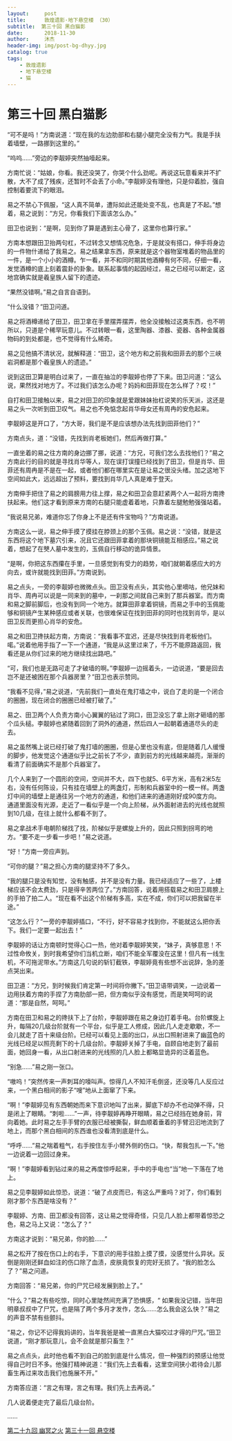 ```yaml
---
layout:     post
title:      敦煌遗影·地下悬空楼 （30）
subtitle:  第三十回 黑白猫影
date:       2018-11-30
author:     沐杰
header-img: img/post-bg-dhyy.jpg
catalog: true
tags:
    - 敦煌遗影
    - 地下悬空楼
    - 猫
---
```

# 第三十回 黑白猫影

“可不是吗！”方南说道：“现在我的左边肋部和右腿小腿完全没有力气。我是手扶着墙壁，一路挪到这里的。”

“呜呜……”旁边的李靓婷突然抽噎起来。

方南忙说：“姑娘，你看。我还没哭了，你哭个什么劲呢。再说这玩意看来并不扩散，大不了成了残疾，还暂时不会丢了小命。”李靓婷没有理他，只是仰着脸，强自控制着要流下的眼泪。

易之不禁心下佩服，“这人真不简单，遭际如此还能处变不乱，也真是了不起。”想着，易之说到：“方兄，你看我们下面该怎么办。”

田卫也说到：“是啊，见到你了算是遇到主心骨了，这里你也算行家。”

方南本想跟田卫抬两句杠，不过转念又想情况危急，于是就没有搭口，伸手将身边的一件物什递给了我易之。易之结果拿东西，原来就是这个器物室堆着的物品里的一件，是一个小小的酒樽。乍一看，并不和同时期其他酒樽有何不同，仔细一看，发觉酒樽的底上刻着震卦的卦象。联系起事情的起因经过，易之已经可以断定，这地宫确实就是羲皇族人留下的遗迹。

“果然没错啊。”易之自言自语到。

“什么没错？”田卫问道。

易之将酒樽递给了田卫，田卫拿在手里摆弄摆弄，他全没接触过这类东西，也不明所以，只道是个稀罕玩意儿。不过转眼一看，这里陶器、漆器、瓷器、各种金属器物码的到处都是，也不觉得有什么稀奇。

易之见他搞不清状况，就解释道：“田卫，这个地方和之前我和田菲去的那个三峡岩洞都是那个羲皇族人的遗迹。”

说到这田卫算是明白过来了，一直在抽泣的李靓婷也停了下来。田卫问道：“这么说，果然找对地方了。不过我们该怎么办呢？妈妈和田菲现在怎么样了？哎！”

自打和田卫接触以来，易之对田卫的印象就是爱跟妹妹抬杠说笑的乐天派，这还是易之头一次听到田卫叹气。易之也不免惦念起肖华母女还有周冉的安危起来。

李靓婷这是开口了，“方大哥，我们是不是应该想办法先找到田菲他们？”

方南点头，道：“没错，先找到肖老板她们，然后再做打算。”

一直坐着的易之往方南的身边挪了挪，说道：“方兄，可我们怎么去找他们？”易之方南此行的目的就是寻找肖华等人，现在误打误撞已经找到了田卫，但是肖华、田菲还有周冉是不是在一起，或者他们都在哪里实在是让易之很没头绪。加之这地下空间如此大，远远超出了预料，要找到肖华几人真是难于登天。

方南伸手把住了易之的肩膀用力往上撑，易之和田卫会意赶紧两个人一起将方南搀扶起来。他们这才看到原来方南的右腿只能虚着着地，只靠着左腿勉勉强强站着。

“我说易兄弟，难道你忘了你身上不是还有件宝物吗？”方南说道。

方南这么一说，易之伸手摸了摸挂在脖颈上的那个玉佩。易之说：“没错，就是这东西将这个地下墓穴引来，况且它还跟田菲拿着的那块铜镜能互相感应。”易之说着，想起了在僰人墓中发生的，玉佩自行移动的诡异情景。

“是啊，你把这东西攥在手里，一旦感觉到有受力的趋势，咱们就朝着感应大的方向去，或许就能找到田菲。”方南说到。

易之点头，一旁的李靓婷也微微点头。田卫没有点头，其实他心里嘀咕，他兄妹和肖华、周冉可以说是一同来到的墓中，一刹那之间就自己来到了那兵器室。而方南和易之脚前脚后，也没有到同一个地方。就算田菲拿着铜镜，而易之手中的玉佩能够和铜镜产生某种感应或者关联，也很难保证在找到田菲的同时也找到肖华，是以田卫反而更担心肖华的安危。

易之和田卫搀扶起方南，方南说：“我看事不宜迟，还是尽快找到肖老板他们。喏。”说着他用手指了一下一个通道，“我是从这里过来了，千万不能原路返回，我看还是从你们过来的地方继续找出路吧。”

“可，我们也是无路可走了才破墙的啊。”李靓婷一边摇着头，一边说道，“要是回去岂不是还被困在那个兵器房里？”田卫也表示赞同。

“我看不见得，”易之说道，“先前我们一直处在鬼打墙之中，说白了走的是一个闭合的圈圈，现在闭合的圈圈已经被打破了。”

易之、田卫两个人负责方南小心翼翼的钻过了洞口，田卫没忘了拿上刚才砸墙的那个瓜头槌。李靓婷也紧随着回到了洞外的通道，然后四人一起朝着通道尽头的走去。

易之虽然嘴上说已经打破了鬼打墙的圈圈，但是心里也没有底，但是随着几人缓慢的脚步，他发觉这个通道似乎比之前长了不少，直到前方的光线越来越亮，渐渐的看清了前面确实不是那个兵器室了。

几个人来到了一个圆形的空间，空间并不大，四下也就5、6平方米，高有2米5左右，没有任何陈设，只有挂在墙壁上的两盏灯，形制和兵器室中的一模一样。两盏灯中间的墙壁上是通往另一个地方的通道，和他们进来的通道刚好成90度方向。通道里面没有光源，走近了一看似乎是一个向上阶梯，从外面射进去的光线也就照到10几级，在往上就什么都看不到了。

易之拿战术手电朝阶梯找了找，阶梯似乎是螺旋上升的，因此只照到拐弯的地方。“要不走一步看一步吧！”易之说道。

“好！”方南一旁应声到。

“可你的腿？”易之担心方南的腿坚持不了多久。

“我的腿只是没有知觉，没有触感，并不是没有力量。我已经适应了一些了，上楼梯应该不会太费劲，只是得辛苦两位了。”方南回答，说着用搭载易之和田卫肩膀上的手拍了拍二人。“现在看不出这个阶梯有多高，实在不成，你们可以把我留在半途。”

“这怎么行？”一旁的李靓婷插口，“不行，好不容易才找到你，不能就这么把你丢下。我们一定要一起出去！”

李靓婷的话让方南顿时觉得心口一热，他对着李靓婷笑笑，“妹子，真够意思！不过性命攸关，到时我希望你们当机立断，咱们不能全军覆没在这里！但凡有一线生机，不可拖泥带水。”方南这几句说的斩钉截铁，李靓婷竟有些想不出说辞，急的差点哭出来。

田卫道：“方兄，到时候我们肯定第一时间将你撇下。”田卫语带调笑，一边说着一边用扶着方南的手捏了方南肋部一把，但方南似乎没有感觉，而是笑呵呵的说道：“那是自然，呵呵。”

方南在田卫和易之的搀扶下上了台阶，李靓婷跟在易之身边打着手电。台阶螺旋上升，每隔20几级台阶就有一个平台，似乎是工人修成，因此几人走走歇歇，不一会儿就走了百十来级台阶。已经可以看见上面的出口，从出口照射进来了幽蓝色的光线已经足以照亮剩下的十几级台阶。李靓婷关掉了手电，自顾自地走到了最前面，她回身一看，从出口射进来的光线照的几人脸上都略显诡异的泛着蓝色。

“别急……”易之刚一张口。

“嗷呜！”突然传来一声刺耳的嚎叫声。惊得几人不知汗毛倒竖，还没等几人反应过来，一个黑白相间的影子“嗖”地从上面窜了下来。

“啊！”李靓婷见有东西朝她而来下意识地叫了出来，脚底下却办不也动弹不得，只是闭上了眼睛。“刺啦……”一声，待李靓婷再睁开眼睛，易之已经挡在她身前，背向着她。此时易之左手手臂的衣服已经被撕裂，鲜血顺着垂着的手臂汩汩地流到了地上，而那个黑白相间的东西谁也没看清到底是什么。

“呼呼……”易之喘着粗气，右手按住左手小臂外侧的伤口。“快，帮我包扎一下。”他一边说着一边回过身来。

“啊！”李靓婷看到钻过来的易之再度惊呼起来，手中的手电也“当”地一下落在了地上。

易之见李靓婷如此惊恐，说道：“破了点皮而已，有这么严重吗？对了，你们看到刚才那个东西是啥没有？”

李靓婷、方南、田卫都没有回答，这让易之觉得奇怪，只见几人脸上都带着惊恐之色，易之马上又说：“怎么了？”

方南这才说到：“易兄弟，你的脸……”

易之松开了按在伤口上的右手，下意识的用手往脸上摸了摸，没感觉什么异状。反倒是刚刚还鲜血如注的伤口除了血渍，皮肤竟恢复的完好无损了。“我的脸怎么了？”易之问道。

方南回答：“易兄弟，你的尸咒已经发展到脸上了。”

“什么？”易之有些吃惊，同时心里陡然间充满了恐惧感，“ 如果我没记错，当年田明章叔叔中了尸咒，也是隔了两个多月才发作，怎么……怎么我会这么快？”易之的声音不禁有些颤抖。

“易之，你记不记得我妈讲的，当年我爸是被一直黑白大猫咬过才得的尸咒。”田卫说道，“刚才那玩意儿，会不会就是那只畜生？”

易之点点头，此时他也看不到自己的脸到底是什么情况，但一种强烈的预感让他觉得自己时日不多。他强打精神说道：“我们先上去看看，这里空间狭小若待会儿那畜生再过来攻击我们也施展不开。”

方南答应道：“言之有理，言之有理。我们先上去再说。”

几人说着便走完了最后几级台阶。

……

[第二十九回 幽冥之火](http://www.jianshu.com/p/a81521ddbd1e)
[第三十一回 悬空楼](http://www.jianshu.com/p/41c2485c128b)
